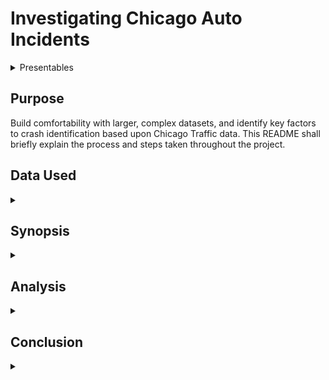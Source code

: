 # Investigating Chicago Auto Incidents

<details><summary>Presentables</summary>

[Presentation](./Investigating_Chicago_Auto_Incidents-Final.pdf)
[Presentation Video](https://youtu.be/U4eWXZw8A2I)

[Relevant Blog](https://medium.com/@pchadrow/the-inaccuracy-of-accuracy-80ca3db39137)
</details>

## Purpose
Build comfortability with larger, complex datasets, and identify key factors to crash identification based upon Chicago Traffic data. This README shall briefly explain the process and steps taken throughout the project. 

## Data Used

<details><summary></summary>

All data was downloaded for project on July 5, 2020
[Primary Crash Data](https://data.cityofchicago.org/Transportation/Traffic-Crashes-Crashes/85ca-t3if)
[People Involved Data](https://data.cityofchicago.org/Transportation/Traffic-Crashes-People/u6pd-qa9d)
[Vehicles Involved Data](https://data.cityofchicago.org/Transportation/Traffic-Crashes-Vehicles/68nd-jvt3)

</details>

## Synopsis
<details><summary></summary>
During initial overview of data, it was easy to determine that I had more data than I could feasibly work with, clean, and produce a working model within a week. Due to this realization, I chose to soley focus upon the Primary Crash Data which required a fair amount of cleaning and maintence before any meaningful insights could be made from the data. Binning the types of crash classification did seem to impose a greater class imbalance. Due to this, an initial binary classification model was made to identify our prominent class from our remaining classes. While having a high accuracy score, the model proved to be overly bias in its classification. A multiclass model was made to identify the remaining classes which, unfortunately, only performed slightly better than random chance. With the class imbalance and large number of categorical features, determining specific feature importance was a fruitless task at this point in time. 
</details>

## Analysis
<details><summary></summary>
An initial [overview](./Data_exploration/Data_import_overview.ipynb) provided an excellent [profile report](./Data_exploration/Profile_Reports/crash_data.html) of the data. From there it was easy to identify the columns that needed work before exploration could begin. The notebooks within the Data_exploration folder show the cleaning process and an [attempt at filling some missing data](./Data_exploration/Attempt_at_filling_missing_lane_info.ipynb). Due to time constraints and a poor initial model, this idea was dismissed. However, I would like to return to this attempt and try semi-supervised learning to determine the missing values. 

____________________________________

After cleaning and feature engineering, I began to investigate the data in the Mapping_and_visualizations folder. The created maps are viewable as html files to reduce the size and improve the functionality of the [notebook](./Data_exploration/Mapping_and_visualizations\Mapping_crashes.ipynb). Visualization and further investigation was conducted in the [EDA notebook](./Data_exploration/Mapping_and_visualizations/EDA.ipynb). This investigation did identify the frequency of accidents seemining to align with a typical work day. 

![crash time of day](./images/Crash_hour.png)
This also showed an interesting trend of more accidents occuring in areas where traffic control was not present. When looking at injuries, however, we see that more occurred in areas where traffic control WAS present. 
![injury counts in thousands](./images/injury_thosands.png)

This was an interesting disparity that I feel warrants further investigation given more time.
* What types of traffic control have more injuries associated with them?
* Are there ways of improving existing traffic control devices or areas that should have them but don't?
* Are there specific intersections or roads that result in more accidents/injuries than others? If so, is this due to lack of or poor traffic control?

______________________________
### Classification
After investigating the data, I began modeling and working towards classifying the primary causes of accidents. This was a multi-class problem. I attempt to simplify this issue in the [Creating_Crash_Master](./Data_exploration/Creating_Crash_Master.ipynb) notebook by grouping similar causes into larger categories for classification. 

![classification bins](./images/Annotation2020-07-20_085925.png)

This effectively took our number of classes down from 40 to 6. However, this also created and emphasized a class imbalance problem that would prove difficult to overcome. Given more time, this was something I wanted to try and break up further and import more unique features from missing datasets. 

Due to the class imbalance problem, we had 90% of data accounting for the Driver Error class while the other 5 classes made up the remaining 10%. My first model would be a binary classifier to see if we could easily identify something as being Driver Error or not (granted, Driver Error is a broad category and I still feel my grouping of the class leaves much to be desired). This model would give me high accuracy at identifying Driver Error, but would be a very biased model with a very high rate of False Positive identification. 

![binary confusion matrix](./images/Test.png)

After creating the initial binary model, I then created a multi-class model to try and identify the remaining the classes from the data. My model seemed to work well when identifying if something was weather related, but the other classes were not much better than random chance.

![sub-class model](./images/sub-class.png)

</details>

## Conclusion 
<details><summary></summary>
Overall, the city of Chicago is doing well in terms of auto safety. Fatal car accidents are extremely low and the vast majority of accidents result in zero injuries. The issue of traffic control is still something I believe is worth looking into to improve safety even further. I believe there is a strong possibility that there are some areas without traffic control that could use some as well as room for improvement to some existing traffic control areas. 

The current state of the classification models isn't horrible, but still leaves a lot to be desired. The main hurdle is overcoming the class imbalance which is something I believe can be accomplished by having more features from the unused data sets and by refining the groupings of our classes. This is something that is vitally important to accomplish before we can really look at feature importances and trends among accident causes. 
</details>